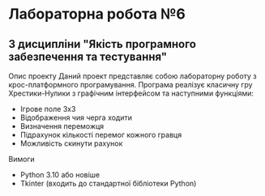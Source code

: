 # Лабораторна робота №6
## З дисципліни "Якість програмного забезпечення та тестування"

Опис проекту
Даний проект представляє собою лабораторну роботу з крос-платформного програмування. Програма реалізує класичну гру Хрестики-Нулики з графічним інтерфейсом та наступними функціями:

- Ігрове поле 3x3
- Відображення чия черга ходити
- Визначення переможця
- Підрахунок кількості перемог кожного гравця
- Можливість скинути рахунок

Вимоги
- Python 3.10 або новіше
- Tkinter (входить до стандартної бібліотеки Python)
